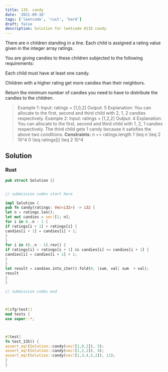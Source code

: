 ```yaml
---
title: 135. candy
date: '2021-09-10'
tags: ['leetcode', 'rust', 'hard']
draft: false
description: Solution for leetcode 0135 candy
---
```




There are n children standing in a line. Each child is assigned a rating value given in the integer array ratings.

You are giving candies to these children subjected to the following requirements:



Each child must have at least one candy.

Children with a higher rating get more candies than their neighbors.



Return the minimum number of candies you need to have to distribute the candies to the children.



>   Example 1:
>   Input: ratings <TeX>=</TeX> [1,0,2]
>   Output: 5
>   Explanation: You can allocate to the first, second and third child with 2, 1, 2 candies respectively.
>   Example 2:
>   Input: ratings <TeX>=</TeX> [1,2,2]
>   Output: 4
>   Explanation: You can allocate to the first, second and third child with 1, 2, 1 candies respectively.
>   The third child gets 1 candy because it satisfies the above two conditions.
**Constraints:**
>   	n <TeX>=</TeX><TeX>=</TeX> ratings.length
>   	1 <TeX>\leq</TeX> n <TeX>\leq</TeX> 2  10^4
>   	0 <TeX>\leq</TeX> ratings[i] <TeX>\leq</TeX> 2  10^4


## Solution


### Rust
```rust
pub struct Solution {}


// submission codes start here

impl Solution {
pub fn candy(ratings: Vec<i32>) -> i32 {
let n = ratings.len();
let mut candies = vec![1; n];
for i in 0..n - 1 {
if ratings[i + 1] > ratings[i] {
candies[i + 1] = candies[i] + 1;
}
}
for i in (0..n - 1).rev() {
if ratings[i] > ratings[i + 1] && candies[i] <= candies[i + 1] {
candies[i] = candies[i + 1] + 1;
}
}
let result = candies.into_iter().fold(0, |sum, val| sum  + val);
result
}
}

// submission codes end



#[cfg(test)]
mod tests {
use super::*;



#[test]
fn test_135() {
assert_eq!(Solution::candy(vec![1,0,2]), 5);
assert_eq!(Solution::candy(vec![1,2,2]), 4);
assert_eq!(Solution::candy(vec![1,3,4,5,2]), 11);
}
}

```
